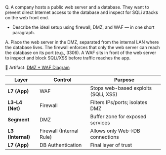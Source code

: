 Q. A company hosts a public web server and a database. They want to prevent direct Internet access to the database and inspect for SQLi attacks on the web front end.
- Describe the ideal setup using firewall, DMZ, and WAF — in one short paragraph.

A. Place the web server in the DMZ, separated from the internal LAN where the database lives. The firewall enforces that only the web server can reach the database on its port (e.g., 3306). A WAF sits in front of the web server to inspect and block SQLi/XSS before traffic reaches the app.

📘 Artifact: [DMZ + WAF Diagram](./artifacts/diagram-dmz-waf.png)

| Layer             | Control                  | Purpose                              |
| ----------------- | ------------------------ | ------------------------------------ |
| **L7 (App)**      | WAF                      | Stops web-based exploits (SQLi, XSS) |
| **L3–L4 (Net)**   | Firewall                 | Filters IPs/ports; isolates DMZ      |
| **Segment**       | DMZ                      | Buffer zone for exposed services     |
| **L3 (Internal)** | Firewall (Internal Rule) | Allows only Web→DB connections       |
| **L7 (App)**      | DB Authentication        | Final layer of trust                 |
